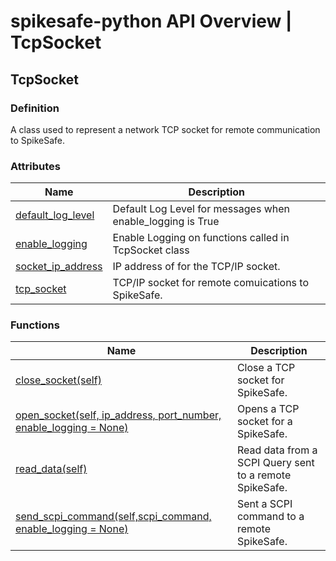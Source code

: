 # spikesafe-python API Overview | TcpSocket

## TcpSocket

### Definition
A class used to represent a network TCP socket for remote communication to SpikeSafe.

### Attributes
| Name | Description |
| - | - |
| [default_log_level](/spikesafe_python_lib_docs/TcpSocket/default_log_level/README.md) | Default Log Level for messages when enable_logging is True |
| [enable_logging](/spikesafe_python_lib_docs/TcpSocket/enable_logging/README.md) | Enable Logging on functions called in TcpSocket class |
| [socket_ip_address](/spikesafe_python_lib_docs/TcpSocket/socket_ip_address/README.md) | IP address of for the TCP/IP socket. |
| [tcp_socket](/spikesafe_python_lib_docs/TcpSocket/tcp_socket/README.md) | TCP/IP socket for remote comuications to SpikeSafe. |

### Functions
| Name | Description |
| - | - |
| [close_socket(self)](/spikesafe_python_lib_docs/TcpSocket/close_socket/README.md) | Close a TCP socket for SpikeSafe. |
| [open_socket(self, ip_address, port_number, enable_logging = None)](/spikesafe_python_lib_docs/TcpSocket/open_socket/README.md) | Opens a TCP socket for a SpikeSafe. |
| [read_data(self)](/spikesafe_python_lib_docs/TcpSocket/read_data/README.md) | Read data from a SCPI Query sent to a remote SpikeSafe. |
| [send_scpi_command(self,scpi_command, enable_logging = None)](/spikesafe_python_lib_docs/TcpSocket/send_scpi_command/README.md) | Sent a SCPI command to a remote SpikeSafe. |